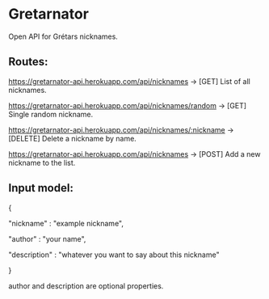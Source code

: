# Gretarnator
Open API for Grétars nicknames.

## Routes:

https://gretarnator-api.herokuapp.com/api/nicknames  -> [GET] List of all nicknames.

https://gretarnator-api.herokuapp.com/api/nicknames/random  -> [GET] Single random nickname.

https://gretarnator-api.herokuapp.com/api/nicknames/:nickname  -> [DELETE] Delete a nickname by name.

https://gretarnator-api.herokuapp.com/api/nicknames  -> [POST] Add a new nickname to the list.

## Input model:

{

  "nickname" : "example nickname",
  
  "author" : "your name",
  
  "description" : "whatever you want to say about this nickname"
  
}

author and description are optional properties.
